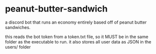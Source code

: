 # peanut-butter-sandwich
a discord bot that runs an economy entirely based off of peanut butter sandwiches.

this reads the bot token from a token.txt file, so it MUST be in the same folder as the executable to run.
it also stores all user data as JSON in the users/ folder
